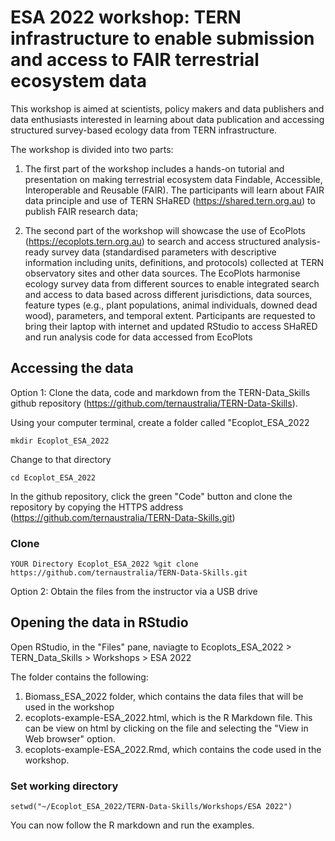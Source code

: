 # ESA 2022 workshop: TERN infrastructure to enable submission and access to FAIR terrestrial ecosystem data 

This workshop is aimed at scientists, policy makers and data publishers and data enthusiasts interested in learning about data publication and accessing structured survey-based ecology data from TERN infrastructure.

The workshop is divided into two parts:

1) The first part of the workshop includes a hands-on tutorial and presentation on making terrestrial ecosystem data Findable, Accessible, Interoperable and Reusable (FAIR). The participants will learn about FAIR data principle and use of TERN SHaRED (https://shared.tern.org.au) to publish FAIR research data;

2) The second part of the workshop will showcase the use of EcoPlots (https://ecoplots.tern.org.au) to search and access structured analysis-ready survey data (standardised parameters with descriptive information including units, definitions, and protocols) collected at TERN observatory sites and other data sources. The EcoPlots harmonise ecology survey data from different sources to enable integrated search and access to data based across different jurisdictions, data sources, feature types (e.g., plant populations, animal individuals, downed dead wood), parameters, and temporal extent.
Participants are requested to bring their laptop with internet and updated RStudio to access SHaRED and run analysis code for data accessed from EcoPlots

## Accessing the data


Option 1: Clone the data, code and markdown from the TERN-Data_Skills github repository (https://github.com/ternaustralia/TERN-Data-Skills).

Using your computer terminal, create a folder called "Ecoplot_ESA_2022

```
mkdir Ecoplot_ESA_2022
```
Change to that directory

```
cd Ecoplot_ESA_2022
```

In the github repository, click the green "Code" button and clone the repository by copying the HTTPS address (https://github.com/ternaustralia/TERN-Data-Skills.git) 

### Clone

```
YOUR Directory Ecoplot_ESA_2022 %git clone https://github.com/ternaustralia/TERN-Data-Skills.git
```

Option 2: Obtain the files from the instructor via a USB drive


## Opening the data in RStudio

Open RStudio, in the "Files" pane, naviagte to Ecoplots_ESA_2022 > TERN_Data_Skills > Workshops > ESA 2022 

The folder contains the following:

1. Biomass_ESA_2022 folder, which contains the data files that will be used in the workshop
2. ecoplots-example-ESA_2022.html, which is the R Markdown file.  This can be view on html by clicking on the file and selecting the "View in Web browser" option.
3. ecoplots-example-ESA_2022.Rmd, which contains the code used in the workshop.

### Set working directory

```
setwd("~/Ecoplot_ESA_2022/TERN-Data-Skills/Workshops/ESA 2022")
```

You can now follow the R markdown and run the examples.









